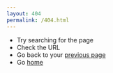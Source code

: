 ```yaml
---
layout: 404
permalink: /404.html
---
```

 * Try searching for the page
 * Check the URL
 * Go back to your <a href="javascript:history.back();void 0;">previous page</a>
 * Go [home](https://gliu20.github.io)
